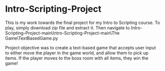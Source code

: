 # Intro-Scripting-Project

This is my work towards the final project for my Intro to Scripting course. To play, simply download zip file and extract it. Then navigate to Intro-Scripting-Project-main\Intro-Scripting-Project-main\The Game\TextBasedGame.py

Project objective was to create a text-based game that accepts user input to
either move the player in the game world, and allow them to pick up items. If
the player moves to the boss room with all items, they win the game!
